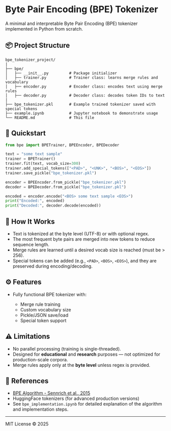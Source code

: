 # Byte Pair Encoding (BPE) Tokenizer

A minimal and interpretable Byte Pair Encoding (BPE) tokenizer implemented in Python from scratch.

## 📦 Project Structure

```
bpe_tokenizer_project/
|
├── bpe/
│   ├── __init__.py         # Package initializer
│   ├── trainer.py          # Trainer class: learns merge rules and vocabulary
│   ├── encoder.py          # Encoder class: encodes text using merge rules
│   ├── decoder.py          # Decoder class: decodes token IDs to text
|
├── bpe_tokenizer.pkl       # Example trained tokenizer saved with special tokens
├── example.ipynb           # Jupyter notebook to demonstrate usage
└── README.md               # This file
```

## 🚀 Quickstart

```python
from bpe import BPETrainer, BPEEncoder, BPEDecoder

text = "some text sample"
trainer = BPETrainer()
trainer.fit(text, vocab_size=300)
trainer.add_special_tokens(["<PAD>", "<UNK>", "<BOS>", "<EOS>"])
trainer.save_pickle("bpe_tokenizer.pkl")

encoder = BPEEncoder.from_pickle("bpe_tokenizer.pkl")
decoder = BPEDecoder.from_pickle("bpe_tokenizer.pkl")

encoded = encoder.encode("<BOS> some text sample <EOS>")
print("Encoded:", encoded)
print("Decoded:", decoder.decode(encoded))
```

## 🧠 How It Works

* Text is tokenized at the byte level (UTF-8) or with optional regex.
* The most frequent byte pairs are merged into new tokens to reduce sequence length.
* Merge rules are learned until a desired vocab size is reached (must be > 256).
* Special tokens can be added (e.g., `<PAD>`, `<BOS>`, `<EOS>`), and they are preserved during encoding/decoding.

## ⚙️ Features

* Fully functional BPE tokenizer with:

  * Merge rule training
  * Custom vocabulary size
  * Pickle/JSON save/load
  * Special token support

## ⚠️ Limitations

* No parallel processing (training is single-threaded).
* Designed for **educational** and **research** purposes — not optimized for production-scale corpora.
* Merge rules apply only at the **byte level** unless regex is provided.

## 📖 References

* [BPE Algorithm - Sennrich et al., 2015](https://aclanthology.org/P16-1162/)
* HuggingFace tokenizers (for advanced production versions)
* See `bpe_implementation.ipynb` for detailed explanation of the algorithm and implementation steps.

---

MIT License © 2025

